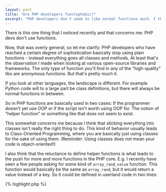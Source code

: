 ```yaml
---
layout: post
title: "Are PHP developers functophobic?"
excerpt: "PHP developers don't seem to like normal functions much. I think that this is related to the one-to-one class to file mapping that PHP has inherited from Java."
---
```

There is this one thing that I noticed recently and that concerns me\: PHP devs don't use functions.

Now, that was overly general, so let me clarify: PHP developers who have reached a certain degree of sophistication
basically stop using plain functions - instead everything goes all classes and methods. At least that's the observation
I made when looking at various open-source libraries and frameworks. The only type of function you'll find in any of the
"high-quality" libs are anonymous functions. But that's pretty much it.

If you look at other languages, the landscape is different. For example Python code will to a large part be class
definitions, but there will always be normal functions in between.

So in PHP functions are basically used in two cases: If the programmer doesn't yet use OOP or if the script isn't worth
using OOP for. The notion of "helper function" or something like that does not seem to exist.

This somewhat concerns me because I think that sticking everything into classes isn't really the right thing to do. This
kind of behavior usually leads to Class-Oriented Programming, where you are basically just using classes for the sake of
using them. (Reminder: Using classes does *not* mean your code is object-oriented!)

I also think that the reluctance to define helper functions is what leads to the push for more and more functions in the
PHP core. E.g. I recently have seen a few people asking for some kind of `array_rand_value` function. This function
would basically be the same as `array_rand`, but it would return a value instead of a key. So it could be defined in
userland code in two lines:

{% highlight php %}
<?php
function array_rand_value(array $array) {
    if (empty($array)) return null;
    return $array[array_rand($array)];
}
{% endhighlight %}

This is a tiny small function that you can easily define yourself. But then arises what I think is the main problem:
Where should you put it? How do I incorporate it with the autoloader?

PHP to large parts inherited the Java OOP model and one thing that came with it is having a one-to-one mapping between
classes and files. PHP does not enforce this, but it is a very common convention. PHP's autoloading support and the
PSR-0 standard are emphasizing this further.

Other languages similar to PHP do not have this convention. For example in Python it is very normal to define multiple
related classes and functions in one file. In Python a file is rather a module, i.e. a group of related components. In
such a setup it is obviously much easier to define small functions in between.

Generally I think that the one-to-one file mapping so common in PHP is problematic. Apart from making it hard to use
functions it also adds an additional cost to creating small classes:

Object oriented programming done right usually leads to a large number of small classes. This is great for code reuse,
maintainability and testing.

But in PHP you have to create a new file for every one of those classes. And this is really getting in my way. I'd have
no problem batch-defining ten tiny classes in one file. But I feel like creating ten distinct files for them is
counterproductive (and hampers maintainability).

Another tangentially related "standard" practice I feel badly about is the excessive use of doccomments. In most cases
phpdoc comments just comment the obvious - at the same increasing the code size by a factor of two or three. I have no
problem with doccomments *where necessary*, but in most cases (at least with well designed code) the behavior should be
obvious from the method and parameter names.

So, basically, what I'm thinking about here is being more "compact": Instead of defining a file for every class, put
related (smaller) classes into one file. Instead of defining a class for everything, just use a function. Instead of
cluttering the code with lots of useless doccomments, just leave them out unless really necessary.

But it's just a thought ;) Maybe I got it all wrong.